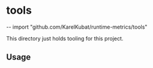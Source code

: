 # tools
--
    import "github.com/KarelKubat/runtime-metrics/tools"

This directory just holds tooling for this project.

## Usage

